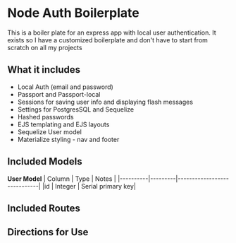# Node Auth Boilerplate

This is a boiler plate for an express app with local user authentication. It exists so I have a customized boilerplate and don't have to start from scratch on all my projects

## What it includes

* Local Auth (email and password)
* Passport and Passport-local
* Sessions for saving user info and displaying flash messages
* Settings for PostgresSQL and Sequelize
* Hashed passwords
* EJS templating and EJS layouts
* Sequelize User model
* Materialize styling - nav and footer

## Included Models

**User Model**
| Column | Type | Notes |
|----------|---------|-----------------------------|
|id | Integer | Serial primary key|

## Included Routes 

## Directions for Use
